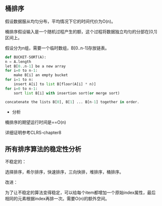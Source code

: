 ## 桶排序


假设数据服从均匀分布，平均情况下它的时间代价为O(n)。

桶排序假设输入是一个随机过程产生的额，这个过程将数据独立均匀的分部在[0,1]区间上。

假设分为n组，需要一个临时数组，B[0..n-1]存放链表。
```Python
def BUCKET-SORT(A):
n = A.length
let B[0..n-1] be a new array
for i=0 to n-1:
    make B[i] an empty bucket
for i=1 to n:
    insert A[i] to list B[floor(A[i] * n)]
for i=0 to n-1:
    sort list B[i] with insertion sort(or merge sort)

concatenate the lists B[0], B[1] ... B[n-1] together in order.
```

- 分析

桶排序的期望运行时间是==O(n)

详细证明参考CLRS-chapter8

## 所有排序算法的稳定性分析

不稳定的：

选择排序，希尔排序，快速排序，三向快排，堆排序，桶排序。


改进：

为了让不稳定的算法变得稳定，可以给每个item都增加一个原始index属性，最后相同的元素根据index再排一次。需要O(n)的额外空间。
